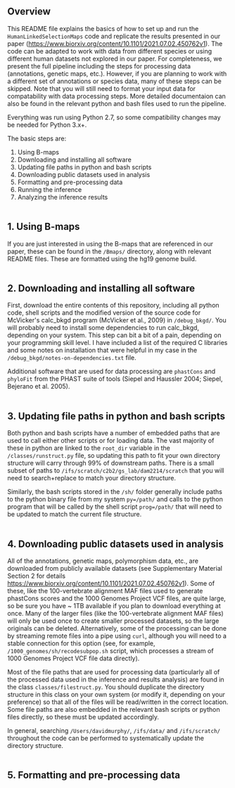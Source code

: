 ## Overview
This README file explains the basics of how to set up and run the `HumanLinkedSelectionMaps` code and replicate the results presented in our paper (https://www.biorxiv.org/content/10.1101/2021.07.02.450762v1). The code can be adapted to work with data from different species or using different human datasets not explored in our paper. For completeness, we present the full pipeline including the steps for processing data (annotations, genetic maps, etc.). However, if you are planning to work with a different set of annotations or species data, many of these steps can be skipped. Note that you will still need to format your input data for compatability with data processing steps. More detailed documentaion can also be found in the relevant python and bash files used to run the pipeline.

Everything was run using Python 2.7, so some compatibility changes may be needed for Python 3.x+. 

The basic steps are: 
  1. Using B-maps
  2. Downloading and installing all software
  3. Updating file paths in python and bash scripts
  4. Downloading public datasets used in analysis
  5. Formatting and pre-processing data
  6. Running the inference
  7. Analyzing the inference results
  <br/><br/>

## 1. Using B-maps
If you are just interested in using the B-maps that are referenced in our paper, these can be found in the `/Bmaps/` directory, along with relevant README files. These are formatted using the hg19 genome build.
<br/><br/>

## 2. Downloading and installing all software
First, download the entire contents of this repository, including all python code, shell scripts and the modified version of the source code for  McVicker's calc_bkgd program (McVicker et al., 2009) in `/debug_bkgd/`. You will probably need to install some dependencies to run calc_bkgd, depending on your system. This step can bit a bit of a pain, depending on your programming skill level. I have included a list of the required C libraries and some notes on installation that were helpful in my case in the `/debug_bkgd/notes-on-dependencies.txt` file.

Additional software that are used for data processing are `phastCons` and `phyloFit` from the PHAST suite of tools (Siepel and Haussler 2004; Siepel, Bejerano et al. 2005). 
<br/><br/>

## 3. Updating file paths in python and bash scripts
Both python and bash scripts have a number of embedded paths that are used to call either other scripts or for loading data. The vast majority of these in python are linked to the `root_dir` variable in the `/classes/runstruct.py` file, so updating this path to fit your own directory structure will carry through 99% of downstream paths. There is a small subset of paths to `/ifs/scratch/c2b2/gs_lab/dam2214/scratch` that you will need to search+replace to match your directory structure. 

Similarly, the bash scripts stored in the `/sh/` folder generally include paths to the python binary file from my system `py=/path/` and calls to the python program that will be called by the shell script `prog=/path/` that will need to be updated to match the current file structure.
<br/><br/>

## 4. Downloading public datasets used in analysis
All of the annotations, genetic maps, polymorphism data, etc., are downloaded from publicly available datasets (see Supplementary Material Section 2 for details https://www.biorxiv.org/content/10.1101/2021.07.02.450762v1). Some of these, like the 100-vertebrate alignment MAF files used to generate phastCons scores and the 1000 Genomes Project VCF files, are quite large, so be sure you have ~ 1TB available if you plan to download everything at once. Many of the larger files (like the 100-vertebrate alignment MAF files) will only be used once to create smaller processed datasets, so the large originals can be deleted. Alternatively, some of the processing can be done by streaming remote files into a pipe using `curl`, although you will need to a stable connection for this option (see, for example, `/1000_genomes/sh/recodesubpop.sh` script, which processes a stream of 1000 Genomes Project VCF file data directly).

Most of the file paths that are used for processing data (particularly all of the processed data used in the inference and results analysis) are found in the class `classes/filestruct.py`. You should duplicate the directory structure in this class on your own system (or modify it, depending on your preference) so that all of the files will be read/written in the correct location. Some file paths are also embedded in the relevant bash scripts or python files directly, so these must be updated accordingly. 

In general, searching `/Users/davidmurphy/`, `/ifs/data/` and `/ifs/scratch/` throughout the code can be performed to systematically update the directory structure.
<br/><br/>

## 5. Formatting and pre-processing data

